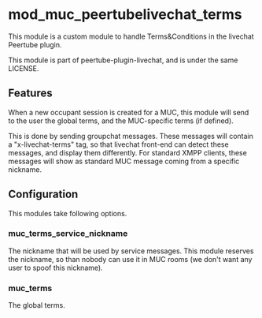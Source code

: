 <!--
SPDX-FileCopyrightText: 2024 John Livingston <https://www.john-livingston.fr/>

SPDX-License-Identifier: AGPL-3.0-only
-->

# mod_muc_peertubelivechat_terms

This module is a custom module to handle Terms&Conditions in the livechat Peertube plugin.

This module is part of peertube-plugin-livechat, and is under the same LICENSE.

## Features

When a new occupant session is created for a MUC, this module will send to the user the global terms,
and the MUC-specific terms (if defined).

This is done by sending groupchat messages.
These messages will contain a "x-livechat-terms" tag, so that livechat front-end can detect these messages, and display them differently.
For standard XMPP clients, these messages will show as standard MUC message coming from a specific nickname.

## Configuration

This modules take following options.

### muc_terms_service_nickname

The nickname that will be used by service messages.
This module reserves the nickname, so than nobody can use it in MUC rooms
(we don't want any user to spoof this nickname).

### muc_terms

The global terms.
